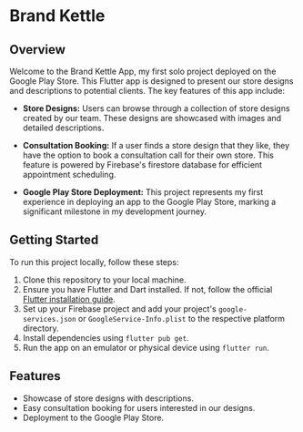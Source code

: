 # Brand Kettle

## Overview

Welcome to the Brand Kettle App, my first solo project deployed on the Google Play Store. This Flutter app is designed to present our store designs and descriptions to potential clients. The key features of this app include:

- **Store Designs:** Users can browse through a collection of store designs created by our team. These designs are showcased with images and detailed descriptions.

- **Consultation Booking:** If a user finds a store design that they like, they have the option to book a consultation call for their own store. This feature is powered by Firebase's firestore database for efficient appointment scheduling.

- **Google Play Store Deployment:** This project represents my first experience in deploying an app to the Google Play Store, marking a significant milestone in my development journey.

## Getting Started

To run this project locally, follow these steps:
1. Clone this repository to your local machine.
2. Ensure you have Flutter and Dart installed. If not, follow the official [Flutter installation guide](https://flutter.dev/docs/get-started/install).
3. Set up your Firebase project and add your project's `google-services.json` or `GoogleService-Info.plist` to the respective platform directory.
4. Install dependencies using `flutter pub get`.
5. Run the app on an emulator or physical device using `flutter run`.

## Features

- Showcase of store designs with descriptions.
- Easy consultation booking for users interested in our designs.
- Deployment to the Google Play Store.
